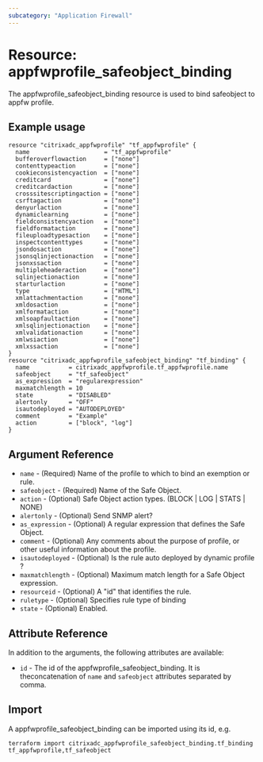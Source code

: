 ```yaml
---
subcategory: "Application Firewall"
---
```


# Resource: appfwprofile_safeobject_binding

The appfwprofile_safeobject_binding resource is used to bind safeobject to appfw profile. 


## Example usage

```hcl
resource "citrixadc_appfwprofile" "tf_appfwprofile" {
  name                     = "tf_appfwprofile"
  bufferoverflowaction     = ["none"]
  contenttypeaction        = ["none"]
  cookieconsistencyaction  = ["none"]
  creditcard               = ["none"]
  creditcardaction         = ["none"]
  crosssitescriptingaction = ["none"]
  csrftagaction            = ["none"]
  denyurlaction            = ["none"]
  dynamiclearning          = ["none"]
  fieldconsistencyaction   = ["none"]
  fieldformataction        = ["none"]
  fileuploadtypesaction    = ["none"]
  inspectcontenttypes      = ["none"]
  jsondosaction            = ["none"]
  jsonsqlinjectionaction   = ["none"]
  jsonxssaction            = ["none"]
  multipleheaderaction     = ["none"]
  sqlinjectionaction       = ["none"]
  starturlaction           = ["none"]
  type                     = ["HTML"]
  xmlattachmentaction      = ["none"]
  xmldosaction             = ["none"]
  xmlformataction          = ["none"]
  xmlsoapfaultaction       = ["none"]
  xmlsqlinjectionaction    = ["none"]
  xmlvalidationaction      = ["none"]
  xmlwsiaction             = ["none"]
  xmlxssaction             = ["none"]
}
resource "citrixadc_appfwprofile_safeobject_binding" "tf_binding" {
  name           = citrixadc_appfwprofile.tf_appfwprofile.name
  safeobject     = "tf_safeobject"
  as_expression  = "regularexpression"
  maxmatchlength = 10
  state          = "DISABLED"
  alertonly      = "OFF"
  isautodeployed = "AUTODEPLOYED"
  comment        = "Example"
  action         = ["block", "log"]
}
```


## Argument Reference

* `name` - (Required) Name of the profile to which to bind an exemption or rule.
* `safeobject` - (Required) Name of the Safe Object.
* `action` - (Optional) Safe Object action types. (BLOCK | LOG | STATS | NONE)
* `alertonly` - (Optional) Send SNMP alert?
* `as_expression` - (Optional) A regular expression that defines the Safe Object.
* `comment` - (Optional) Any comments about the purpose of profile, or other useful information about the profile.
* `isautodeployed` - (Optional) Is the rule auto deployed by dynamic profile ?
* `maxmatchlength` - (Optional) Maximum match length for a Safe Object expression.
* `resourceid` - (Optional) A "id" that identifies the rule.
* `ruletype` - (Optional) Specifies rule type of binding
* `state` - (Optional) Enabled.


## Attribute Reference

In addition to the arguments, the following attributes are available:

* `id` - The id of the appfwprofile_safeobject_binding. It is theconcatenation of `name` and `safeobject` attributes separated by comma.


## Import

A appfwprofile_safeobject_binding can be imported using its id, e.g.

```shell
terraform import citrixadc_appfwprofile_safeobject_binding.tf_binding tf_appfwprofile,tf_safeobject
```

